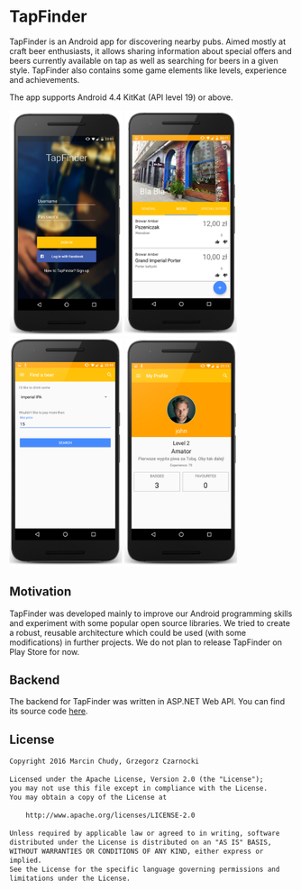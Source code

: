 # TapFinder

TapFinder is an Android app for discovering nearby pubs. Aimed mostly at craft beer enthusiasts, it allows sharing information about special offers and beers currently available on tap as well as searching for beers in a given style.
TapFinder also contains some game elements like levels, experience and achievements.

The app supports Android 4.4 KitKat (API level 19) or above.

<img src="https://github.com/mchudy/tapfinder/raw/master/screenshots/login.png" alt="Login screenshot" width="200px"> <img src="https://github.com/mchudy/tapfinder/raw/master/screenshots/place.png" alt="Place screenshot" width="200px"> <img src="https://github.com/mchudy/tapfinder/raw/master/screenshots/find_beer.png" alt="Find beer screenshot" width="200px"> <img src="https://github.com/mchudy/tapfinder/raw/master/screenshots/profile.png" alt="Profile screenshot" width="200px">

## Motivation

TapFinder was developed mainly to improve our Android programming skills and experiment with some popular open source libraries. We tried to create a robust, reusable architecture which could be used (with some modifications) in further projects. We do not plan to release TapFinder on Play Store for now.

## Backend

The backend for TapFinder was written in ASP.NET Web API. You can find its source code [here](https://github.com/mchudy/tapfinder-web).

## License
```
Copyright 2016 Marcin Chudy, Grzegorz Czarnocki

Licensed under the Apache License, Version 2.0 (the "License");
you may not use this file except in compliance with the License.
You may obtain a copy of the License at

    http://www.apache.org/licenses/LICENSE-2.0

Unless required by applicable law or agreed to in writing, software
distributed under the License is distributed on an "AS IS" BASIS,
WITHOUT WARRANTIES OR CONDITIONS OF ANY KIND, either express or implied.
See the License for the specific language governing permissions and
limitations under the License.
```
